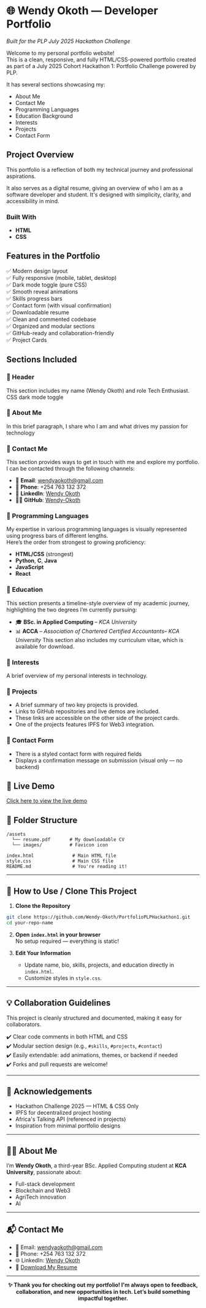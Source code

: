 # 🌐 Wendy Okoth — Developer Portfolio  
*Built for the PLP July 2025 Hackathon Challenge*

Welcome to my personal portfolio website!  
This is a clean, responsive, and fully HTML/CSS-powered portfolio created as part of a July 2025 Cohort Hackathon 1: Portfolio Challenge 
powered by PLP.

It has several sections showcasing my:
- About Me
- Contact Me
- Programming Languages
- Education Background
- Interests
- Projects
- Contact Form 

##  Project Overview

This portfolio is a reflection of both my technical journey and professional aspirations.

It also serves as a digital resume, giving an overview of who I am as a software developer and student. It's designed with simplicity, clarity, and accessibility in mind.

### Built With

- **HTML**
- **CSS**

## Features in the Portfolio

✅ Modern design layout  
✅ Fully responsive (mobile, tablet, desktop)  
✅ Dark mode toggle (pure CSS)  
✅ Smooth reveal animations  
✅ Skills progress bars  
✅ Contact form (with visual confirmation)  
✅ Downloadable resume  
✅ Clean and commented codebase  
✅ Organized and modular sections  
✅ GitHub-ready and collaboration-friendly  
✅ Project Cards


##  Sections Included

### 🔹 Header
This section includes my name (Wendy Okoth) and role Tech Enthusiast.
CSS dark mode toggle

### 🔹 About Me
In this brief paragraph, I share who I am and what drives my passion for technology

### 🔹 Contact Me
This section provides ways to get in touch with me and explore my portfolio.  
I can be contacted through the following channels:

- 📧 **Email**: [wendyaokoth@gmail.com](mailto:wendyaokoth@gmail.com)  
- 📱 **Phone**: +254 763 132 372  
- 💼 **LinkedIn**: [Wendy Okoth](https://www.linkedin.com/in/wendy-okoth-329b98236/)  
- 🧑‍💻 **GitHub**: [Wendy-Okoth](https://github.com/Wendy-Okoth)
      

### 🔹 Programming Languages
My expertise in various programming languages is visually represented using progress bars of different lengths.  
Here’s the order from strongest to growing proficiency:
- **HTML/CSS** (strongest)
- **Python**, **C**, **Java**
- **JavaScript**
- **React**

### 🔹 Education
This section presents a timeline-style overview of my academic journey, highlighting the two degrees I’m currently pursuing:
- 🎓 **BSc. in Applied Computing** – *KCA University*
- 📊 **ACCA** – *Association of Chartered Certified Accountants*– *KCA University*
This section also includes my curriculum vitae, which is available for download.


### 🔹 Interests
A brief overview of my personal interests in technology.

### 🔹 Projects
- A brief summary of two key projects is provided.  
- Links to GitHub repositories and live demos are included.  
- These links are accessible on the other side of the project cards.  
- One of the projects features IPFS for Web3 integration.

### 🔹 Contact Form
- There is a styled contact form with required fields
- Displays a confirmation message on submission (visual only — no backend)

## 🚀 Live Demo
[Click here to view the live demo](https://Wendy-Okoth.github.io/PorrtfolioPLPHackathon1/) 

## 📁 Folder Structure

```
/assets
  └── resume.pdf       # My downloadable CV
  └── images/          # Favicon icon

index.html              # Main HTML file
style.css               # Main CSS file
README.md               # You're reading it!
```

---

## 📝 How to Use / Clone This Project

1. **Clone the Repository**

```bash
git clone https://github.com/Wendy-Okoth/PortfolioPLPHackathon1.git
cd your-repo-name
```

2. **Open `index.html` in your browser**  
   No setup required — everything is static!

3. **Edit Your Information**  
   - Update name, bio, skills, projects, and education directly in `index.html`.
   - Customize styles in `style.css`.

---

## 💡 Collaboration Guidelines

This project is cleanly structured and documented, making it easy for collaborators.

✔️ Clear code comments in both HTML and CSS  
✔️ Modular section design (e.g., `#skills`, `#projects`, `#contact`)  
✔️ Easily extendable: add animations, themes, or backend if needed  
✔️ Forks and pull requests are welcome!

---

## 📣 Acknowledgements

- Hackathon Challenge 2025 — HTML & CSS Only  
- IPFS for decentralized project hosting  
- Africa's Talking API (referenced in projects)  
- Inspiration from minimal portfolio designs

---

## 🙋‍♀️ About Me

I’m **Wendy Okoth**, a third-year BSc. Applied Computing student at **KCA University**, passionate about:
- Full-stack development
- Blockchain and Web3
- AgriTech innovation
- AI 

---

## 📬 Contact Me

- 📧 Email: wendyaokoth@gmail.com  
- 📱 Phone: +254 763 132 372  
- 🌐 LinkedIn: [Wendy Okoth](https://www.linkedin.com/in/wendy-okoth-329b98236/)  
- 📝 [Download My Resume](assets/resume.pdf)


---

<p align="center"><strong>
✨  Thank you for checking out my portfolio! I'm always open to feedback, collaboration, and new opportunities in tech.  
Let’s build something impactful together.</strong>
</p>

